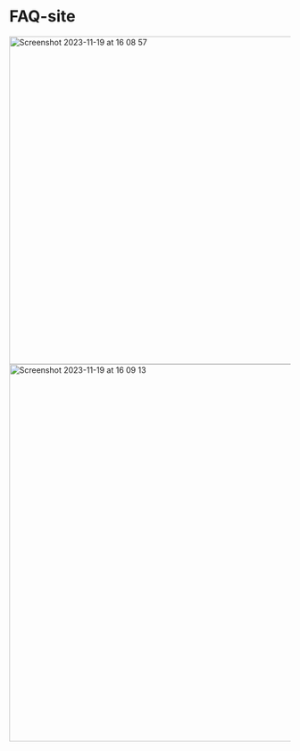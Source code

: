 # FAQ-site

<img width="588" alt="Screenshot 2023-11-19 at 16 08 57" src="https://github.com/AleksandraRusak/FAQ-site/assets/112869405/4816a0bd-2d92-4fc1-a2c6-935cf553633d"> <img width="677" alt="Screenshot 2023-11-19 at 16 09 13" src="https://github.com/AleksandraRusak/FAQ-site/assets/112869405/ee91448f-617f-4559-9a85-89f6193185a4">

